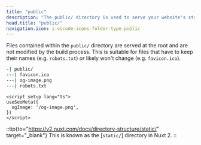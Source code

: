 ```yaml
---
title: "public"
description: "The public/ directory is used to serve your website's static assets."
head.title: "public/"
navigation.icon: i-vscode-icons-folder-type-public
---
```


Files contained within the `public/` directory are served at the root and are not modified by the build process. This is suitable for files that have to keep their names (e.g. `robots.txt`) _or_ likely won't change (e.g. `favicon.ico`).

```bash [Directory structure]
-| public/
---| favicon.ico
---| og-image.png
---| robots.txt
```

```vue [app/app.vue]
<script setup lang="ts">
useSeoMeta({
  ogImage: '/og-image.png',
})
</script>
```

::tip{to="https://v2.nuxt.com/docs/directory-structure/static/" target="_blank"}
This is known as the [`static/`] directory in Nuxt 2.
::
